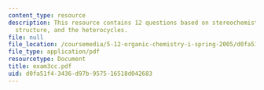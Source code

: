 ```yaml
---
content_type: resource
description: This resource contains 12 questions based on stereochemistry, drawing
  structure, and the heterocycles.
file: null
file_location: /coursemedia/5-12-organic-chemistry-i-spring-2005/d0fa51f43436d97b957516518d042683_exam3cc.pdf
file_type: application/pdf
resourcetype: Document
title: exam3cc.pdf
uid: d0fa51f4-3436-d97b-9575-16518d042683
---
```


